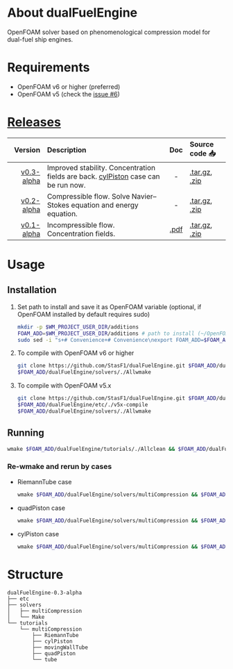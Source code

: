 # About dualFuelEngine
OpenFOAM solver based on phenomenological compression model for dual-fuel ship engines.

# Requirements
- OpenFOAM v6 or higher (preferred)
- OpenFOAM v5 (check the [issue #6](https://github.com/StasF1/dualFuelEngine/issues/6)) 

# [Releases](https://github.com/StasF1/dualFuelEngine/releases)
|Version|Description|Doc|Source code 📥|
|------:|:----------|:-:|:-------------|
[v0.3-alpha](https://github.com/StasF1/dualFuelEngine/tree/v0.3-alpha)|Improved stability. Concentration fields are back. [cylPiston](https://github.com/StasF1/dualFuelEngine/tree/v0.3-alpha/tutorials/multiCompression/cylPiston) case can be run now.|-|[.tar.gz](https://github.com/StasF1/dualFuelEngine/archive/v0.3-alpha.tar.gz), [.zip](https://github.com/StasF1/dualFuelEngine/archive/v0.3-alpha.zip)|
[v0.2-alpha](https://github.com/StasF1/dualFuelEngine/tree/v0.2-alpha)|Compressible flow. Solve Navier–Stokes equation and energy equation.|-|[.tar.gz](https://github.com/StasF1/dualFuelEngine/archive/v0.2-alpha.tar.gz), [.zip](https://github.com/StasF1/dualFuelEngine/archive/v0.2-alpha.zip)|
[v0.1-alpha](https://github.com/StasF1/dualFuelEngine/tree/v0.1-alpha)|Incompressible flow. Concentration fields.|[.pdf](https://github.com/StasF1/dualFuelEngine/releases/download/v0.1-alpha/dualFuelEngine-0.1-alpha.pdf)|[.tar.gz](https://github.com/StasF1/dualFuelEngine/archive/v0.1-alpha.tar.gz), [.zip](https://github.com/StasF1/dualFuelEngine/archive/v0.1-alpha.zip)|

# Usage
## Installation
1. Set path to install and save it as OpenFOAM variable (optional, if OpenFOAM installed by default requires sudo)
    ```sh
    mkdir -p $WM_PROJECT_USER_DIR/additions
    FOAM_ADD=$WM_PROJECT_USER_DIR/additions # path to install (~/OpenFOAM by default)
    sudo sed -i "s+# Convenience+# Convenience\nexport FOAM_ADD=$FOAM_ADD+g" $WM_PROJECT_DIR/etc/config.sh/settings
    ```

3. To compile with OpenFOAM v6 or higher
    ```sh
    git clone https://github.com/StasF1/dualFuelEngine.git $FOAM_ADD/dualFuelEngine
    $FOAM_ADD/dualFuelEngine/solvers/./Allwmake
    ```
    
4. To compile with OpenFOAM v5.x
    ```sh
    git clone https://github.com/StasF1/dualFuelEngine.git $FOAM_ADD/dualFuelEngine
    $FOAM_ADD/dualFuelEngine/etc/./v5x-compile
    $FOAM_ADD/dualFuelEngine/solvers/./Allwmake
    ```

## Running
```sh
wmake $FOAM_ADD/dualFuelEngine/tutorials/./Allclean && $FOAM_ADD/dualFuelEngine/tutorials/./Allrun
```

### Re-wmake and rerun by cases
- RiemannTube case
    ```sh
    wmake $FOAM_ADD/dualFuelEngine/solvers/multiCompression && $FOAM_ADD/dualFuelEngine/tutorials/multiCompression/RiemannTube/./Allclean && $FOAM_ADD/dualFuelEngine/tutorials/multiCompression/RiemannTube/./Allrun || cat $FOAM_ADD/dualFuelEngine/tutorials/multiCompression/RiemannTube/log.multiCompression
    ```
- quadPiston case
    ```sh
    wmake $FOAM_ADD/dualFuelEngine/solvers/multiCompression && $FOAM_ADD/dualFuelEngine/tutorials/multiCompression/quadPiston/./Allclean && $FOAM_ADD/dualFuelEngine/tutorials/multiCompression/quadPiston/./Allrun || cat $FOAM_ADD/dualFuelEngine/tutorials/multiCompression/quadPiston/log.multiCompression
    ```
- cylPiston case
    ```sh
    wmake $FOAM_ADD/dualFuelEngine/solvers/multiCompression && $FOAM_ADD/dualFuelEngine/tutorials/multiCompression/cylPiston/./Allclean && $FOAM_ADD/dualFuelEngine/tutorials/multiCompression/cylPiston/./Allrun || cat $FOAM_ADD/dualFuelEngine/tutorials/multiCompression/cylPiston/log.multiCompression
    ```

# Structure
```gitignore
dualFuelEngine-0.3-alpha
├── etc
├── solvers
│   ├── multiCompression
│   └── Make
└── tutorials
    └── multiCompression
        ├── RiemannTube
        ├── cylPiston
        ├── movingWallTube
        ├── quadPiston
        └── tube
```